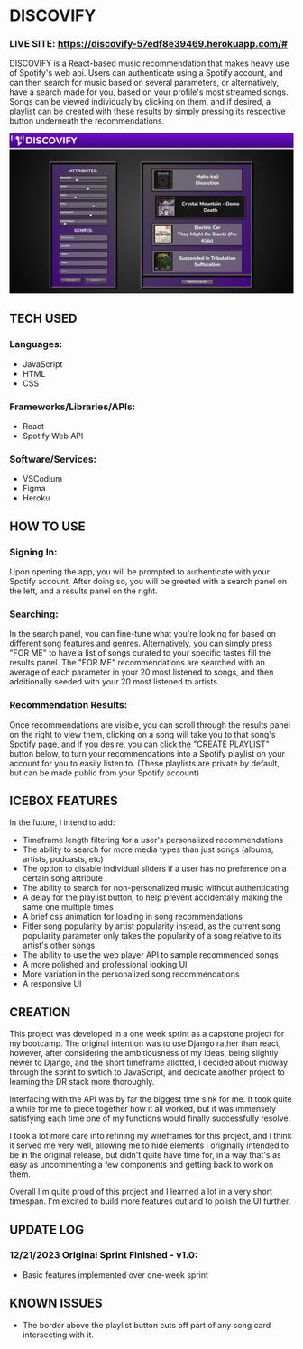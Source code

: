 # DISCOVIFY

### LIVE SITE: https://discovify-57edf8e39469.herokuapp.com/#

DISCOVIFY is a React-based music recommendation that makes heavy use of Spotify's web api. Users can authenticate using a Spotify account, and can then search for music based on several parameters, or alternatively, have a search made for you, based on your profile's most streamed songs. Songs can be viewed individualy by clicking on them, and if desired, a playlist can be created with these results by simply pressing its respective button underneath the recommendations.

![Desktop Wireframe](./public/screenshots/discovify-screenshot-1.png)

## TECH USED

### Languages:

- JavaScript
- HTML
- CSS

### Frameworks/Libraries/APIs:

- React
- Spotify Web API

### Software/Services:

- VSCodium
- Figma
- Heroku

## HOW TO USE

### Signing In:
Upon opening the app, you will be prompted to authenticate with your Spotify account. After doing so, you will be greeted with a search panel on the left, and a results panel on the right.

### Searching:
In the search panel, you can fine-tune what you're looking for based on different song features and genres. Alternatively, you can simply press "FOR ME" to have a list of songs curated to your specific tastes fill the results panel. The "FOR ME" recommendations are searched with an average of each parameter in your 20 most listened to songs, and then additionally seeded with your 20 most listened to artists.

### Recommendation Results: 
Once recommendations are visible, you can scroll through the results panel on the right to view them, clicking on a song will take you to that song's Spotify page, and if you desire, you can click the "CREATE PLAYLIST" button below, to turn your recommendations into a Spotify playlist on your account for you to easily listen to. (These playlists are private by default, but can be made public from your Spotify account)

## ICEBOX FEATURES

In the future, I intend to add:

- Timeframe length filtering for a user's personalized recommendations
- The ability to search for more media types than just songs (albums, artists, podcasts, etc)
- The option to disable individual sliders if a user has no preference on a certain song attribute
- The ability to search for non-personalized music without authenticating
- A delay for the playlist button, to help prevent accidentally making the same one multiple times
- A brief css animation for loading in song recommendations
- Fitler song popularity by artist popularity instead, as the current song popularity parameter only takes the popularity of a song relative to its artist's other songs
- The ability to use the web player API to sample recommended songs
- A more polished and professional looking UI
- More variation in the personalized song recommendations
- A responsive UI

## CREATION

This project was developed in a one week sprint as a capstone project for my bootcamp. The original intention was to use Django rather than react, however, after considering the ambitiousness of my ideas, being slightly newer to Django, and the short timeframe allotted, I decided about midway through the sprint to swtich to JavaScript, and dedicate another project to learning the DR stack more thoroughly. 

Interfacing with the API was by far the biggest time sink for me. It took quite a while for me to piece together how it all worked, but it was immensely satisfying each time one of my functions would finally successfully resolve.

I took a lot more care into refining my wireframes for this project, and I think it served me very well, allowing me to hide elements I originally intended to be in the original release, but didn't quite have time for, in a way that's as easy as uncommenting a few components and getting back to work on them.

Overall I'm quite proud of this project and I learned a lot in a very short timespan. I'm excited to build more features out and to polish the UI further.

## UPDATE LOG

### 12/21/2023 Original Sprint Finished - v1.0:
- Basic features implemented over one-week sprint

## KNOWN ISSUES

- The border above the playlist button cuts off part of any song card intersecting with it.
